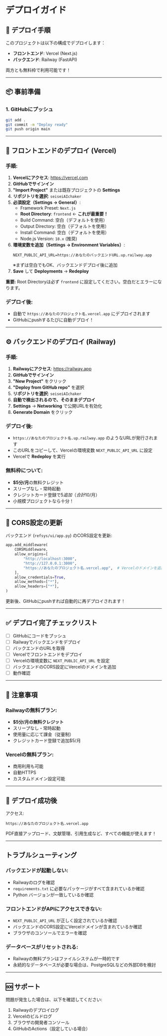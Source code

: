 # デプロイガイド

## 🚀 デプロイ手順

このプロジェクトは以下の構成でデプロイします：
- **フロントエンド**: Vercel (Next.js)
- **バックエンド**: Railway (FastAPI)

両方とも無料枠で利用可能です！

---

## 📦 事前準備

### 1. GitHubにプッシュ
```bash
git add .
git commit -m "Deploy ready"
git push origin main
```

---

## 🎨 フロントエンドのデプロイ (Vercel)

### 手順:
1. **Vercelにアクセス**: https://vercel.com
2. **GitHubでサインイン**
3. **"Import Project"** または既存プロジェクトの **Settings**
4. **リポジトリを選択**: `seiseiAIchaker`
5. **必須設定（Settings → General）**:
   - Framework Preset: `Next.js`
   - **Root Directory**: `frontend` ← **これが最重要！**
   - Build Command: 空白（デフォルトを使用）
   - Output Directory: 空白（デフォルトを使用）
   - Install Command: 空白（デフォルトを使用）
   - Node.js Version: `18.x` (推奨)
6. **環境変数を追加（Settings → Environment Variables）**:
   ```
   NEXT_PUBLIC_API_URL=https://あなたのバックエンドURL.up.railway.app
   ```
   ※まずは空白でもOK、バックエンドデプロイ後に追加
7. **Save** して **Deployments** → **Redeploy**

**重要:** Root Directoryは必ず `frontend` に設定してください。空白だとエラーになります。

### デプロイ後:
- 自動で `https://あなたのプロジェクト名.vercel.app` にデプロイされます
- GitHubにpushするたびに自動デプロイ！

---

## ⚙️ バックエンドのデプロイ (Railway)

### 手順:
1. **Railwayにアクセス**: https://railway.app
2. **GitHubでサインイン**
3. **"New Project"** をクリック
4. **"Deploy from GitHub repo"** を選択
5. **リポジトリを選択**: `seiseiAIchaker`
6. **自動で検出されるので、そのままデプロイ**
7. **Settings** → **Networking** で公開URLを有効化
8. **Generate Domain** をクリック

### デプロイ後:
- `https://あなたのプロジェクト名.up.railway.app` のようなURLが発行されます
- このURLをコピーして、Vercelの環境変数 `NEXT_PUBLIC_API_URL` に設定
- Vercelで **Redeploy** を実行

### 無料枠について:
- **$5分/月**の無料クレジット
- スリープなし・常時起動
- クレジットカード登録で$5追加（合計$10/月）
- 小規模プロジェクトなら十分！

---

## 🔄 CORS設定の更新

バックエンド (`refsys/ui/app.py`) のCORS設定を更新:

```python
app.add_middleware(
    CORSMiddleware,
    allow_origins=[
        "http://localhost:3000",
        "http://127.0.0.1:3000",
        "https://あなたのプロジェクト名.vercel.app",  # Vercelのドメインを追加
    ],
    allow_credentials=True,
    allow_methods=["*"],
    allow_headers=["*"],
)
```

更新後、GitHubにpushすれば自動的に再デプロイされます！

---

## ✅ デプロイ完了チェックリスト

- [ ] GitHubにコードをプッシュ
- [ ] Railwayでバックエンドをデプロイ
- [ ] バックエンドのURLを取得
- [ ] Vercelでフロントエンドをデプロイ
- [ ] Vercelの環境変数に `NEXT_PUBLIC_API_URL` を設定
- [ ] バックエンドのCORS設定にVercelのドメインを追加
- [ ] 動作確認

---

## 📝 注意事項

### Railwayの無料プラン:
- **$5分/月の無料クレジット**
- スリープなし・常時起動
- 使用量に応じて課金（従量制）
- クレジットカード登録で追加$5/月

### Vercelの無料プラン:
- 商用利用も可能
- 自動HTTPS
- カスタムドメイン設定可能

---

## 🎉 デプロイ成功後

アクセス:
```
https://あなたのプロジェクト名.vercel.app
```

PDF直接アップロード、文献管理、引用生成など、すべての機能が使えます！

---

## トラブルシューティング

### バックエンドが起動しない:
- Railwayのログを確認
- `requirements.txt` に必要なパッケージがすべて含まれているか確認
- Python バージョンが一致しているか確認

### フロントエンドがAPIにアクセスできない:
- `NEXT_PUBLIC_API_URL` が正しく設定されているか確認
- バックエンドのCORS設定にVercelドメインが含まれているか確認
- ブラウザのコンソールでエラーを確認

### データベースがリセットされる:
- Railwayの無料プランはファイルシステムが一時的です
- 永続的なデータベースが必要な場合は、PostgreSQLなどの外部DBを検討

---

## 🆘 サポート

問題が発生した場合は、以下を確認してください:
1. Railwayのデプロイログ
2. Vercelのビルドログ
3. ブラウザの開発者コンソール
4. GitHubのActions（設定している場合）
